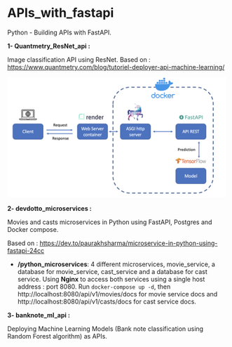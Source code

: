 # APIs_with_fastapi
Python - Building APIs with FastAPI.


**1- Quantmetry_ResNet_api :**

Image classification API using ResNet. Based on : https://www.quantmetry.com/blog/tutoriel-deployer-api-machine-learning/

<img src="https://github.com/GitTeaching/APIs_with_fastapi/blob/main/quantmetry_ResNet_api/architecture.png" width=500 />

**2- devdotto_microservices :**

Movies and casts microservices in Python using FastAPI, Postgres and Docker compose. 

Based on : https://dev.to/paurakhsharma/microservice-in-python-using-fastapi-24cc

- **/python_microservices**: 4 different microservices, movie_service, a database for movie_service, cast_service and a database for cast service. Using **Nginx** to access both services using a single host address : port 8080. Run ```docker-compose up -d```, then http://localhost:8080/api/v1/movies/docs for movie service docs and http://localhost:8080/api/v1/casts/docs for cast service docs.

**3- banknote_ml_api :**

Deploying Machine Learning Models (Bank note classification using Random Forest algorithm) as APIs.
